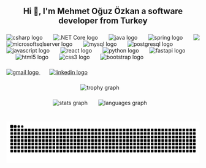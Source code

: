 <h2 align="center">Hi 👋, I'm Mehmet Oğuz Özkan a software developer from Turkey</h2>

###

<img align="right" height="200" src="https://media0.giphy.com/media/v1.Y2lkPTc5MGI3NjExanVpbXBqczhtbjM5MG41ZTBqNXY5NGpnZWNheGd3NjNjMDdxd3loYiZlcD12MV9pbnRlcm5hbF9naWZfYnlfaWQmY3Q9Zw/CrFLL3CnRpw5ddlBMm/giphy.webp"  />

###

<div align="left">
  <img src="https://cdn.jsdelivr.net/gh/devicons/devicon/icons/csharp/csharp-original.svg" alt="csharp logo" height="40" />
  <img width="20" />
  <img src="https://cdn.jsdelivr.net/gh/devicons/devicon/icons/dotnetcore/dotnetcore-original.svg" alt=".NET Core logo" height="40" />
  <img width="20" />
  <img src="https://cdn.jsdelivr.net/gh/devicons/devicon/icons/java/java-original.svg" alt="java logo" height="40" />
  <img width="20" />
  <img src="https://cdn.jsdelivr.net/gh/devicons/devicon/icons/spring/spring-original.svg" alt="spring logo" height="40" />
  <img width="20" />
  <img src="https://cdn.jsdelivr.net/gh/devicons/devicon/icons/microsoftsqlserver/microsoftsqlserver-original.svg" alt="microsoftsqlserver logo" height="40" />
  <img width="20" />
  <img src="https://cdn.jsdelivr.net/gh/devicons/devicon/icons/mysql/mysql-original.svg" alt="mysql logo" height="40" />
  <img width="20" />
  <img src="https://cdn.jsdelivr.net/gh/devicons/devicon/icons/postgresql/postgresql-original.svg" alt="postgresql logo" height="40" />
  <img width="20" />
  <img src="https://cdn.jsdelivr.net/gh/devicons/devicon/icons/javascript/javascript-original.svg" alt="javascript logo" height="40" />
  <img width="20" />
  <img src="https://cdn.jsdelivr.net/gh/devicons/devicon/icons/react/react-original.svg" alt="react logo" height="40" />
  <img width="20" />
  <img src="https://cdn.jsdelivr.net/gh/devicons/devicon/icons/python/python-original.svg" alt="python logo" height="40" />
  <img width="20" />
  <img src="https://cdn.jsdelivr.net/gh/devicons/devicon/icons/fastapi/fastapi-original.svg" alt="fastapi logo" height="40" />
  <img width="20" />
  <img src="https://cdn.jsdelivr.net/gh/devicons/devicon/icons/html5/html5-original.svg" alt="html5 logo" height="40" />
  <img width="20" />
  <img src="https://cdn.jsdelivr.net/gh/devicons/devicon/icons/css3/css3-original.svg" alt="css3 logo" height="40" />
  <img width="20" />
  <img src="https://cdn.jsdelivr.net/gh/devicons/devicon/icons/bootstrap/bootstrap-original.svg" alt="bootstrap logo" height="40" />
</div>

###

<div align="left">
  <a href="mailto:mehmetouz9921@gmail.com" target="_blank">
    <img src="https://img.shields.io/static/v1?message=Gmail&logo=gmail&label=&color=D14836&logoColor=white&labelColor=&style=for-the-badge" height="40" alt="gmail logo" />
  </a>
  <img width="20" />
  <a href="https://www.linkedin.com/in/mehmet-oğuz-özkan-774402211" target="_blank">
    <img src="https://img.shields.io/static/v1?message=LinkedIn&logo=linkedin&label=&color=0077B5&logoColor=white&labelColor=&style=for-the-badge" height="40" alt="linkedin logo" />
  </a>
</div>

###

<div align="center">
  <img src="https://github-profile-trophy.vercel.app?username=mehmetoguzozkan&theme=nord&column=-1&row=1&margin-w=8&margin-h=8&no-bg=false&no-frame=true&order=4" height="250" alt="trophy graph" />
</div>

###

<div align="center">
  <img src="https://github-readme-stats.vercel.app/api?username=mehmetoguzozkan&hide_title=false&hide_rank=false&show_icons=true&include_all_commits=true&count_private=true&disable_animations=false&theme=shades-of-purple&locale=en&hide_border=false" height="175" alt="stats graph" />
  <img width="20" />
  <img src="https://github-readme-stats.vercel.app/api/top-langs?username=mehmetoguzozkan&locale=en&hide_title=false&layout=compact&card_width=320&langs_count=5&theme=shades-of-purple&hide_border=false" height="175" alt="languages graph" />
</div>

###

<br clear="both" />

<img src="https://github.com/MehmetOguzOzkan/MehmetOguzOzkan/blob/output/snake.svg" alt="Snake animation" />

